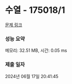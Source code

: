 # 수열 - 175018/1 

[문제 링크](https://level.goorm.io/exam/175018/%ED%94%BC%EB%B3%B4%EB%82%98%EC%B9%98-%EC%88%98/quiz/1) 

### 성능 요약

메모리: 32.51 MB, 시간: 0.05 ms

### 제출 일자

2024년 06월 17일 20:41:45

